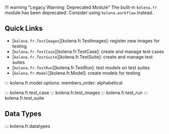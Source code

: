 !!! warning "Legacy Warning: Deprecated Module"
    The built-in `kolena.fr` module has been deprecated. Consider using `kolena.workflow` instead.

## Quick Links

- [`kolena.fr.TestImages`][kolena.fr.TestImages]: register new images for testing
- [`kolena.fr.TestCase`][kolena.fr.TestCase]: create and manage test cases
- [`kolena.fr.TestSuite`][kolena.fr.TestSuite]: create and manage test suites
- [`kolena.fr.TestRun`][kolena.fr.TestRun]: test models on test suites
- [`kolena.fr.Model`][kolena.fr.Model]: create models for testing

::: kolena.fr.model
    options:
      members_order: alphabetical

::: kolena.fr.test_case
::: kolena.fr.test_images
::: kolena.fr.test_run
::: kolena.fr.test_suite

## Data Types

::: kolena.fr.datatypes
